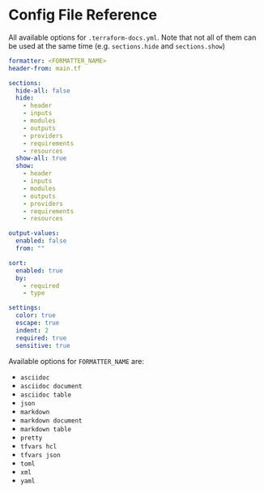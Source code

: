 # Config File Reference

All available options for `.terraform-docs.yml`. Note that not all of them can be used at the same time (e.g. `sections.hide` and `sections.show`)

```yaml
formatter: <FORMATTER_NAME>
header-from: main.tf

sections:
  hide-all: false
  hide:
    - header
    - inputs
    - modules
    - outputs
    - providers
    - requirements
    - resources
  show-all: true
  show:
    - header
    - inputs
    - modules
    - outputs
    - providers
    - requirements
    - resources

output-values:
  enabled: false
  from: ""

sort:
  enabled: true
  by:
    - required
    - type

settings:
  color: true
  escape: true
  indent: 2
  required: true
  sensitive: true
```

Available options for `FORMATTER_NAME` are:

- `asciidoc`
- `asciidoc document`
- `asciidoc table`
- `json`
- `markdown`
- `markdown document`
- `markdown table`
- `pretty`
- `tfvars hcl`
- `tfvars json`
- `toml`
- `xml`
- `yaml`
